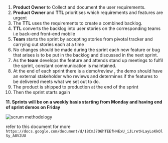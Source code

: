 1. ****Product Owner**** to Collect and document the user requirements.
2. **Product Owner** and ****TTL**** prioritises  which requirements and features are urgent 
3. The ****TTL**** uses the requirements to create a combined backlog.
4. **TTL** converts the backlog into user stories on the corresponding teams i.e back-end front-end mobile
5. **Team** starts the sprint by accepting stories from pivotal tracker and carrying out stories each at a time
6. No changes should be made during the sprint each new feature or bug that arises is to be put in the backlog and discussed in the next sprint.
7. As the **team** develops the feature and attends stand up meetings to fulfil the sprint, constant communication is maintained.
8. At the end of each sprint there is a demo/review , the demo  should have an external stakeholder who reviews and determines if the features to be delivered meets what we set out to do.
9. The product is shipped to production at the end of the sprint 
10. Then the sprint starts again

**11. Sprints will be on a weekly basis starting from Monday and having end of sprint demos on Friday**


![scrum methodology](https://3.bp.blogspot.com/-d6cN54_1vSs/TVQ4Xnn7XSI/AAAAAAAAAFg/mBs7dWou4Wk/s1600/scrum-sketch.png)

refer to this document for more `https://docs.google.com/document/d/18CmJ7O6hTEEfH4ExU_iJLretHLayLoKkOlSy_A8V2UU`